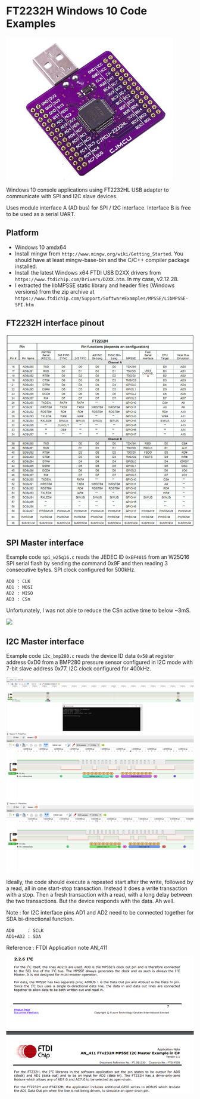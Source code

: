 # FT2232H Windows 10 Code Examples

<img src="../misc/FT2232HL_module.png">

Windows 10 console applications using FT2232HL USB adapter to communicate with SPI and I2C slave devices.

Uses module interface A (AD bus) for SPI / I2C interface. Interface B is free to be used as a serial UART.

## Platform

* Windows 10 amdx64
* Install mingw from `http://www.mingw.org/wiki/Getting_Started`. You should have at least mingw-base-bin and the C/C++ compiler package installed.
* Install the latest Windows x64  FTDI USB D2XX drivers from `https://www.ftdichip.com/Drivers/D2XX.htm`. In my case, v2.12.28.
* I extracted the libMPSSE static library and header files (Windows versions) from the zip archive at `https://www.ftdichip.com/Support/SoftwareExamples/MPSSE/LibMPSSE-SPI.htm`

## FT2232H interface pinout

<img src="../misc/FT2232H_pinout.png" >

## SPI Master interface

Example code `spi_w25q16.c` reads the JEDEC ID `0xEF4015` from an W25Q16 SPI serial flash by sending the 
command 0x9F and then reading 3 consecutive bytes. SPI clock configured for 500kHz.

```
AD0 : CLK
AD1 : MOSI
AD2 : MISO
AD3 : CSn
```

Unfortunately, I was not able to reduce the CSn active time to below ~3mS.

<img src="../misc/win10_spi_write_read.png">


## I2C Master interface


Example code `i2c_bmp280.c` reads the device ID data `0x58` at  register address 0xD0 from a BMP280 pressure sensor
configured in I2C mode with 7-bit slave address 0x77. I2C clock configured for 400kHz.

<img src="../misc/win10_i2c_read_register_1.png">
<img src="../misc/win10_i2c_read_register_2.png">
<img src="../misc/win10_i2c_read_register_3.png">

Ideally, the code should execute a repeated start after the write, followed by a read, all in one start-stop transaction. 
Instead it does a  write transaction with a stop.
Then a fresh transaction with a read, with a long delay between the two transactions. But the device responds with the data. Ah well.

Note : for I2C interface pins AD1 and AD2 need to be connected together for SDA bi-directional function.

```
AD0		: SCLK
AD1+AD2	: SDA
```

Reference : FTDI Application note AN_411


<img src="../misc/ft2232_mpsse_i2c_pins.png">


